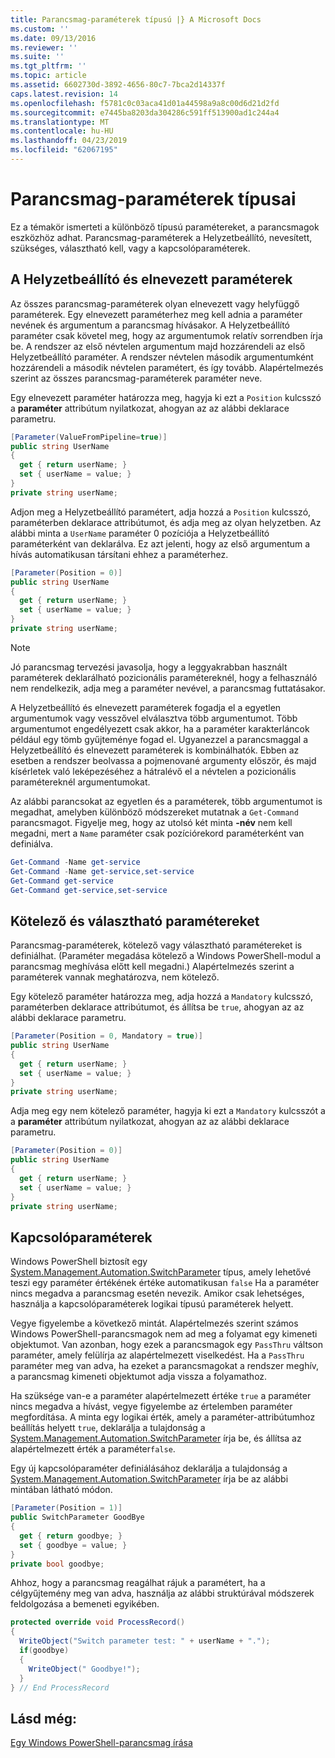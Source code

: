 ```yaml
---
title: Parancsmag-paraméterek típusú |} A Microsoft Docs
ms.custom: ''
ms.date: 09/13/2016
ms.reviewer: ''
ms.suite: ''
ms.tgt_pltfrm: ''
ms.topic: article
ms.assetid: 6602730d-3892-4656-80c7-7bca2d14337f
caps.latest.revision: 14
ms.openlocfilehash: f5781c0c03aca41d01a44598a9a8c00d6d21d2fd
ms.sourcegitcommit: e7445ba8203da304286c591ff513900ad1c244a4
ms.translationtype: MT
ms.contentlocale: hu-HU
ms.lasthandoff: 04/23/2019
ms.locfileid: "62067195"
---
```

# <a name="types-of-cmdlet-parameters"></a>Parancsmag-paraméterek típusai

Ez a témakör ismerteti a különböző típusú paramétereket, a parancsmagok eszközhöz adhat. Parancsmag-paraméterek a Helyzetbeállító, nevesített, szükséges, választható kell, vagy a kapcsolóparaméterek.

## <a name="positional-and-named-parameters"></a>A Helyzetbeállító és elnevezett paraméterek

Az összes parancsmag-paraméterek olyan elnevezett vagy helyfüggő paraméterek. Egy elnevezett paraméterhez meg kell adnia a paraméter nevének és argumentum a parancsmag hívásakor. A Helyzetbeállító paraméter csak követel meg, hogy az argumentumok relatív sorrendben írja be. A rendszer az első névtelen argumentum majd hozzárendeli az első Helyzetbeállító paraméter. A rendszer névtelen második argumentumként hozzárendeli a második névtelen paramétert, és így tovább. Alapértelmezés szerint az összes parancsmag-paraméterek paraméter neve.

Egy elnevezett paraméter határozza meg, hagyja ki ezt a `Position` kulcsszó a **paraméter** attribútum nyilatkozat, ahogyan az az alábbi deklarace parametru.

```csharp
[Parameter(ValueFromPipeline=true)]
public string UserName
{
  get { return userName; }
  set { userName = value; }
}
private string userName;
```

Adjon meg a Helyzetbeállító paramétert, adja hozzá a `Position` kulcsszó, paraméterben deklarace attribútumot, és adja meg az olyan helyzetben. Az alábbi minta a `UserName` paraméter 0 pozíciója a Helyzetbeállító paraméterként van deklarálva. Ez azt jelenti, hogy az első argumentum a hívás automatikusan társítani ehhez a paraméterhez.

```csharp
[Parameter(Position = 0)]
public string UserName
{
  get { return userName; }
  set { userName = value; }
}
private string userName;
```

> [!NOTE]
> Jó parancsmag tervezési javasolja, hogy a leggyakrabban használt paraméterek deklarálható pozicionális paramétereknél, hogy a felhasználó nem rendelkezik, adja meg a paraméter nevével, a parancsmag futtatásakor.

A Helyzetbeállító és elnevezett paraméterek fogadja el a egyetlen argumentumok vagy vesszővel elválasztva több argumentumot. Több argumentumot engedélyezett csak akkor, ha a paraméter karakterláncok például egy tömb gyűjteménye fogad el. Ugyanezzel a parancsmaggal a Helyzetbeállító és elnevezett paraméterek is kombinálhatók. Ebben az esetben a rendszer beolvassa a pojmenované argumenty először, és majd kísérletek való leképezéséhez a hátralévő el a névtelen a pozicionális paramétereknél argumentumokat.

Az alábbi parancsokat az egyetlen és a paraméterek, több argumentumot is megadhat, amelyben különböző módszereket mutatnak a `Get-Command` parancsmagot. Figyelje meg, hogy az utolsó két minta **-név** nem kell megadni, mert a `Name` paraméter csak pozíciórekord paraméterként van definiálva.

```powershell
Get-Command -Name get-service
Get-Command -Name get-service,set-service
Get-Command get-service
Get-Command get-service,set-service
```

## <a name="mandatory-and-optional-parameters"></a>Kötelező és választható paramétereket

Parancsmag-paraméterek, kötelező vagy választható paramétereket is definiálhat. (Paraméter megadása kötelező a Windows PowerShell-modul a parancsmag meghívása előtt kell megadni.)  Alapértelmezés szerint a paraméterek vannak meghatározva, nem kötelező.

Egy kötelező paraméter határozza meg, adja hozzá a `Mandatory` kulcsszó, paraméterben deklarace attribútumot, és állítsa be `true`, ahogyan az az alábbi deklarace parametru.

```csharp
[Parameter(Position = 0, Mandatory = true)]
public string UserName
{
  get { return userName; }
  set { userName = value; }
}
private string userName;
```

Adja meg egy nem kötelező paraméter, hagyja ki ezt a `Mandatory` kulcsszót a a **paraméter** attribútum nyilatkozat, ahogyan az az alábbi deklarace parametru.

```csharp
[Parameter(Position = 0)]
public string UserName
{
  get { return userName; }
  set { userName = value; }
}
private string userName;
```

## <a name="switch-parameters"></a>Kapcsolóparaméterek

Windows PowerShell biztosít egy [System.Management.Automation.SwitchParameter](/dotnet/api/System.Management.Automation.SwitchParameter) típus, amely lehetővé teszi egy paraméter értékének értéke automatikusan `false` Ha a paraméter nincs megadva a parancsmag esetén nevezik. Amikor csak lehetséges, használja a kapcsolóparaméterek logikai típusú paraméterek helyett.

Vegye figyelembe a következő mintát. Alapértelmezés szerint számos Windows PowerShell-parancsmagok nem ad meg a folyamat egy kimeneti objektumot. Van azonban, hogy ezek a parancsmagok egy `PassThru` váltson paraméter, amely felülírja az alapértelmezett viselkedést. Ha a `PassThru` paraméter meg van adva, ha ezeket a parancsmagokat a rendszer meghív, a parancsmag kimeneti objektumot adja vissza a folyamathoz.

Ha szüksége van-e a paraméter alapértelmezett értéke `true` a paraméter nincs megadva a hívást, vegye figyelembe az értelemben paraméter megfordítása. A minta egy logikai érték, amely a paraméter-attribútumhoz beállítás helyett `true`, deklarálja a tulajdonság a [System.Management.Automation.SwitchParameter](/dotnet/api/System.Management.Automation.SwitchParameter) írja be, és állítsa az alapértelmezett érték a paraméter`false`.

Egy új kapcsolóparaméter definiálásához deklarálja a tulajdonság a [System.Management.Automation.SwitchParameter](/dotnet/api/System.Management.Automation.SwitchParameter) írja be az alábbi mintában látható módon.

```csharp
[Parameter(Position = 1)]
public SwitchParameter GoodBye
{
  get { return goodbye; }
  set { goodbye = value; }
}
private bool goodbye;
```

Ahhoz, hogy a parancsmag reagálhat rájuk a paramétert, ha a célgyűjtemény meg van adva, használja az alábbi struktúrával módszerek feldolgozása a bemeneti egyikében.

```csharp
protected override void ProcessRecord()
{
  WriteObject("Switch parameter test: " + userName + ".");
  if(goodbye)
  {
    WriteObject(" Goodbye!");
  }
} // End ProcessRecord
```

## <a name="see-also"></a>Lásd még:

[Egy Windows PowerShell-parancsmag írása](./writing-a-windows-powershell-cmdlet.md)
